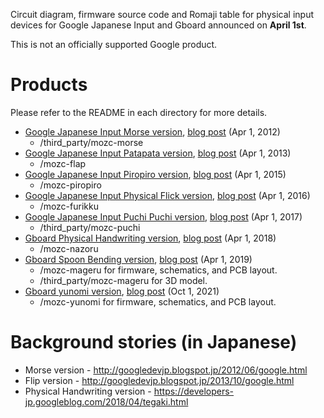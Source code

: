 Circuit diagram, firmware source code and Romaji table for physical input devices for Google Japanese Input and Gboard announced on **April 1st**.

This is not an officially supported Google product.

# Products

Please refer to the README in each directory for more details.

* [Google Japanese Input Morse version](http://www.google.co.jp/ime/-.-.html), [blog post](https://japan.googleblog.com/2012/04/google.html) (Apr 1, 2012)
  * /third_party/mozc-morse
* [Google Japanese Input Patapata version](http://www.google.co.jp/ime/patapata/), [blog post](https://japan.googleblog.com/2013/04/google-patapata.html) (Apr 1, 2013)
  * /mozc-flap
* [Google Japanese Input Piropiro version](https://www.google.co.jp/ime/___o/), [blog post](https://japan.googleblog.com/2015/04/piropiro.html) (Apr 1, 2015)
  * /mozc-piropiro
* [Google Japanese Input Physical Flick version](https://www.google.co.jp/ime/furikku/), [blog post](https://japan.googleblog.com/2016/04/furikku.html) (Apr 1, 2016)
  * /mozc-furikku
* [Google Japanese Input Puchi Puchi version](https://landing.google.co.jp/ime/ooooo/), [blog post](https://japan.googleblog.com/2017/04/ooooo.html) (Apr 1, 2017)
  * /third_party/mozc-puchi
* [Gboard Physical Handwriting version](https://landing.google.co.jp/tegaki/), [blog post](https://japan.googleblog.com/2018/04/tegaki.html) (Apr 1, 2018)
  * /mozc-nazoru
* [Gboard Spoon Bending version](https://landing.google.co.jp/---o/), [blog post](https://japan.googleblog.com/2019/04/mageru.html) (Apr 1, 2019)
  * /mozc-mageru for firmware, schematics, and PCB layout.
  * /third_party/mozc-mageru for 3D model.
* [Gboard yunomi version](https://g.co/yunomi/), [blog post](https://japan.googleblog.com/2021/10/gboard.html) (Oct 1, 2021)
  * /mozc-yunomi for firmware, schematics, and PCB layout.


# Background stories (in Japanese)

  * Morse version - http://googledevjp.blogspot.jp/2012/06/google.html
  * Flip version - http://googledevjp.blogspot.jp/2013/10/google.html
  * Physical Handwriting version - https://developers-jp.googleblog.com/2018/04/tegaki.html
